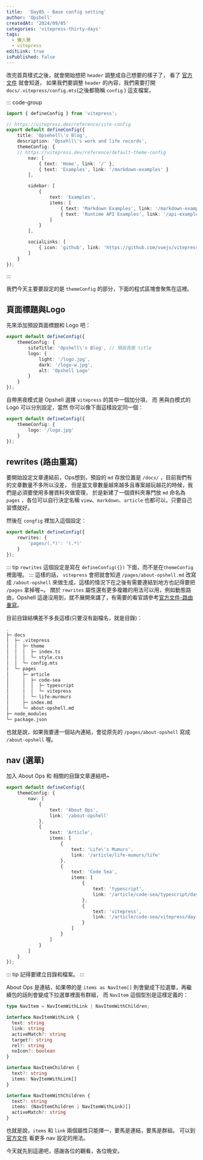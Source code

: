```yaml
---
title:  'Day05 - Base config setting'
author: 'Opshell'
createdAt: '2024/09/05'
categories: 'vitepress-thirty-days'
tags:
  - 鐵人賽
  - vitepress
editLink: true
isPublished: false
---
```


改完首頁樣式之後，就會開始想把 `header` 調整成自己想要的樣子了，
看了 [官方文件](https://vitepress.dev/zh/reference/default-theme-nav) 就會知道，
如果我們要調整 `header` 的內容，我們需要打開 `docs/.vitepress/config.mts`(之後都簡稱 `config` ) 這支檔案，

::: code-group
``` ts [config.mts]
import { defineConfig } from 'vitepress';

// https://vitepress.dev/reference/site-config
export default defineConfig({
    title: 'Opsehell\'s Blog',
    description: 'Opsehll\'s work and life records',
    themeConfig: {
    // https://vitepress.dev/reference/default-theme-config
        nav: [
            { text: 'Home', link: '/' },
            { text: 'Examples', link: '/markdown-examples' }
        ],

        sidebar: [
            {
                text: 'Examples',
                items: [
                    { text: 'Markdown Examples', link: '/markdown-examples' },
                    { text: 'Runtime API Examples', link: '/api-examples' }
                ]
            }
        ],

        socialLinks: [
            { icon: 'github', link: 'https://github.com/vuejs/vitepress' }
        ]
    }
});
```
:::

我們今天主要要設定的是 `themeConfig` 的部分，下面的程式區塊會聚焦在這裡。

## 頁面標題與Logo
先來添加預設頁面標題和 Logo 吧：
``` ts
export default defineConfig({
    themeConfig: {
        siteTitle: 'Opshell\'s Blog', // 預設頁面 title
        logo: {
            light: '/logo.jpg',
            dark: '/logo-w.jpg',
            alt: 'Opshell Logo'
        }
    }
});
```
自帶黑夜模式是 Opshell 選擇 `vitepress` 的其中一個加分項，
而 黑與白模式的 Logo 可以分別設定，當然 你可以像下面這樣設定同一個：
``` ts
export default defineConfig({
    themeConfig: {
        logo: '/logo.jpg'
    }
});
```

## rewrites (路由重寫)
要開始設定文章連結前，Ops想到，預設的 `md` 存放位置是 `/docs/` ，目前我們有的文章數量不多所以沒差，
但是當文章數量越來越多且專案越玩越花的時候，我們是必須要使用多層資料夾做管理，
於是新建了一個資料夾專門放 `md` 命名為 `pages` ，各位可以自行決定名稱 `view`、`markdown`、`article` 也都可以，只要自己習慣就好。

然後在 `congfig` 裡加入這個設定：
``` ts
export default defineConfig({
    rewrites: {
        'pages/(.*)': '(.*)'
    }
});
```
::: tip
`rewrites` 這個設定是寫在 `defineConfig({})` 下面，而不是在`themeConfig`裡面喔。
:::
這樣的話， `vitepress` 會把就會知道 `/pages/about-opshell.md` 改寫成 `/about-opshell` 來做生成，這樣的情況下在之後有需要連結到地方也記得要把 `/pages` 拿掉喔~。
關於 `rewrites` 屬性還有更多複雜的用法可以用，例如動態路由，Opshell 這邊沒用到，就不展開來講了，有需要的看官請參考[官方文件-路由重寫](https://vitepress.dev/zh/guide/routing#route-rewrites)。

目前目錄結構差不多長這樣(只要沒有副檔名，就是目錄)：
```sh
.
├─ docs
│  ├─ .vitepress
│  │  ├─ theme
│  │  │  ├─ index.ts
│  │  │  └─ style.css
│  │  └─ config.mts
│  └─ pages
│     ├─ article
│     │  ├─ code-sea
│     │  │  ├─ typescript
│     │  │  └─ vitepress
│     │  └─ life-murmurs
│     ├─ index.md
│     └─ about-opshell.md
├─ node_modules
└─ package.json
```
也就是說，如果我要連一個站內連結，會從原先的 `/pages/about-opshell` 寫成 `/about-opshell` 喔。

## nav (選單)
加入 About Ops 和 相關的目錄文章連結吧~
``` ts
export default defineConfig({
    themeConfig: {
        nav: [
            {
                text: 'About Ops',
                link: '/about-opshell'
            },
            {
                text: 'Article',
                items: [
                    {
                        text: 'Life\'s Mumurs',
                        link: '/article/life-mumurs/life'
                    },
                    {
                        text: 'Code Sea',
                        items: [
                            {
                                text: 'typescript',
                                link: '/article/code-sea/typescript/day-1'
                            },
                            {
                                text: 'vitepress',
                                link: '/article/code-sea/vitepress/day-1'
                            }
                        ]
                    }
                ]
            }
        ]
    }
});
```
::: tip
記得要建立目錄和檔案。
:::

About Ops 是連結，如果帶的是 `items as NavItem[]` 則會變成下拉選單，再繼續包的話則會變成下拉選單裡面有群組，
而 `NavItem` 這個型別是這樣定義的：
``` ts
type NavItem = NavItemWithLink | NavItemWithChildren;

interface NavItemWithLink {
  text: string
  link: string
  activeMatch?: string
  target?: string
  rel?: string
  noIcon?: boolean
}

interface NavItemChildren {
  text?: string
  items: NavItemWithLink[]
}

interface NavItemWithChildren {
  text?: string
  items: (NavItemChildren | NavItemWithLink)[]
  activeMatch?: string
}
```
也就是說，`items` 和 `link` 兩個屬性只能擇一，要馬是連結，要馬是群組。
可以到 [官方文件](https://vitepress.dev/zh/reference/default-theme-nav) 看更多 nav 設定的用法。

今天就先到這邊吧，感謝各位的觀看，各位晚安。
